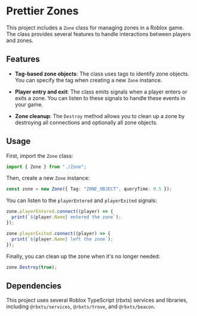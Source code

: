 # Prettier Zones

This project includes a `Zone` class for managing zones in a Roblox game. The class provides several features to handle interactions between players and zones.

## Features

- **Tag-based zone objects**: The class uses tags to identify zone objects. You can specify the tag when creating a new `Zone` instance.

- **Player entry and exit**: The class emits signals when a player enters or exits a zone. You can listen to these signals to handle these events in your game.

- **Zone cleanup**: The `Destroy` method allows you to clean up a zone by destroying all connections and optionally all zone objects.

## Usage

First, import the `Zone` class:

```typescript
import { Zone } from "./Zone";
```

Then, create a new `Zone` instance:

```typescript
const zone = new Zone({ Tag: "ZONE_OBJECT", queryTime: 0.5 });
```

You can listen to the `playerEntered` and `playerExited` signals:

```typescript
zone.playerEntered.connect((player) => {
  print(`${player.Name} entered the zone`);
});

zone.playerExited.connect((player) => {
  print(`${player.Name} left the zone`);
});
```

Finally, you can clean up the zone when it's no longer needed:

```typescript
zone.Destroy(true);
```

## Dependencies

This project uses several Roblox TypeScript (rbxts) services and libraries, including `@rbxts/services`, `@rbxts/trove`, and `@rbxts/beacon`.